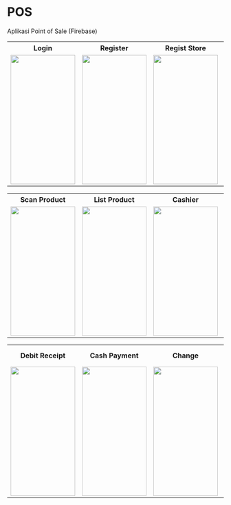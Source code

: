 # POS
Aplikasi Point of Sale (Firebase)

<table >
  <tr>
    <th align="center">Login</th>
    <th align="center">Register</th>
    <th align="center">Regist Store</th>
    <th align="center">Main</th>
    <th align="center">Add Product</th>
  </tr>
  <tr>
    <td align="left"><img src="https://user-images.githubusercontent.com/54391306/71304186-bcd11480-23f5-11ea-9ca7-3cea968dd595.jpeg" width="150" height="300"></td>
    <td align="right"><img src="https://user-images.githubusercontent.com/54391306/71304250-cc9d2880-23f6-11ea-8fe8-a18c12c85047.jpeg" width="150" height="300"></td>
    <td align="left"><img src="https://user-images.githubusercontent.com/54391306/71304305-74b2f180-23f7-11ea-985a-780d305cdaf8.jpeg" width="150" height="300"></td>
    <td align="left"><img src="https://user-images.githubusercontent.com/54391306/71304311-809eb380-23f7-11ea-84e6-63687f414127.jpeg" width="150" height="300"></td>
    <td align="left"><img src="https://user-images.githubusercontent.com/54391306/71304319-91e7c000-23f7-11ea-87bc-a56b5d5da2fa.jpeg" width="150" height="300"></td>
  </tr>
</table>

<table >
  <tr>
    <th align="center">Scan Product</th>
    <th align="center">List Product</th>
    <th align="center">Cashier</th>
    <th align="center">Payment</th>
    <th align="center">Debit Payment</th>
  </tr>
  <tr>
    <td align="left"><img src="https://user-images.githubusercontent.com/54391306/71304322-9d3aeb80-23f7-11ea-912a-d61ec2b9dbaa.jpeg" width="150" height="300"></td>
    <td align="right"><img src="https://user-images.githubusercontent.com/54391306/71304329-af1c8e80-23f7-11ea-904b-72dbc3f98ff8.jpeg" width="150" height="300"></td>
    <td align="left"><img src="" width="150" height="300"></td>
    <td align="left"><img src="" width="150" height="300"></td>
    <td align="left"><img src="" width="150" height="300"></td>
  </tr>
</table>

<table >
  <tr>
    <th align="center">Debit Receipt</th>
    <th align="center">Cash Payment</th>
    <th align="center">Change</th>
    <th align="center">My Store</th>
    <th align="center">History Transaction</th>
  </tr>
  <tr>
    <td align="left"><img src="" width="150" height="300"></td>
    <td align="right"><img src="" width="150" height="300"></td>
    <td align="left"><img src="" width="150" height="300"></td>
    <td align="left"><img src="" width="150" height="300"></td>
    <td align="left"><img src="" width="150" height="300"></td>
  </tr>
</table>

